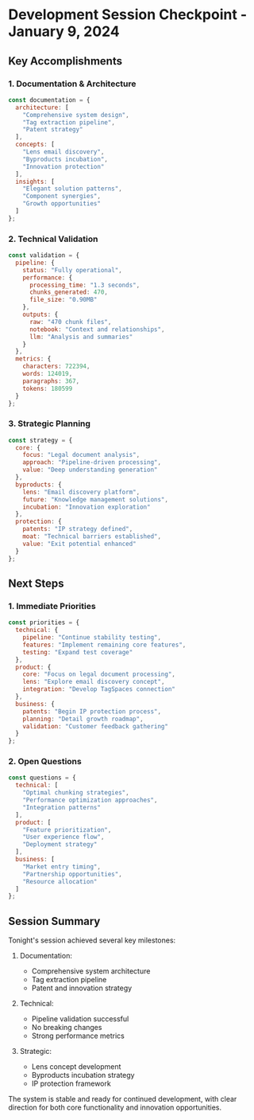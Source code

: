 # Development Session Checkpoint - January 9, 2024

## Key Accomplishments

### 1. Documentation & Architecture
```javascript
const documentation = {
  architecture: [
    "Comprehensive system design",
    "Tag extraction pipeline",
    "Patent strategy"
  ],
  concepts: [
    "Lens email discovery",
    "Byproducts incubation",
    "Innovation protection"
  ],
  insights: [
    "Elegant solution patterns",
    "Component synergies",
    "Growth opportunities"
  ]
};
```

### 2. Technical Validation
```javascript
const validation = {
  pipeline: {
    status: "Fully operational",
    performance: {
      processing_time: "1.3 seconds",
      chunks_generated: 470,
      file_size: "0.90MB"
    },
    outputs: {
      raw: "470 chunk files",
      notebook: "Context and relationships",
      llm: "Analysis and summaries"
    }
  },
  metrics: {
    characters: 722394,
    words: 124019,
    paragraphs: 367,
    tokens: 180599
  }
};
```

### 3. Strategic Planning
```javascript
const strategy = {
  core: {
    focus: "Legal document analysis",
    approach: "Pipeline-driven processing",
    value: "Deep understanding generation"
  },
  byproducts: {
    lens: "Email discovery platform",
    future: "Knowledge management solutions",
    incubation: "Innovation exploration"
  },
  protection: {
    patents: "IP strategy defined",
    moat: "Technical barriers established",
    value: "Exit potential enhanced"
  }
};
```

## Next Steps

### 1. Immediate Priorities
```javascript
const priorities = {
  technical: {
    pipeline: "Continue stability testing",
    features: "Implement remaining core features",
    testing: "Expand test coverage"
  },
  product: {
    core: "Focus on legal document processing",
    lens: "Explore email discovery concept",
    integration: "Develop TagSpaces connection"
  },
  business: {
    patents: "Begin IP protection process",
    planning: "Detail growth roadmap",
    validation: "Customer feedback gathering"
  }
};
```

### 2. Open Questions
```javascript
const questions = {
  technical: [
    "Optimal chunking strategies",
    "Performance optimization approaches",
    "Integration patterns"
  ],
  product: [
    "Feature prioritization",
    "User experience flow",
    "Deployment strategy"
  ],
  business: [
    "Market entry timing",
    "Partnership opportunities",
    "Resource allocation"
  ]
};
```

## Session Summary

Tonight's session achieved several key milestones:

1. Documentation:
   - Comprehensive system architecture
   - Tag extraction pipeline
   - Patent and innovation strategy

2. Technical:
   - Pipeline validation successful
   - No breaking changes
   - Strong performance metrics

3. Strategic:
   - Lens concept development
   - Byproducts incubation strategy
   - IP protection framework

The system is stable and ready for continued development, with clear direction for both core functionality and innovation opportunities.
